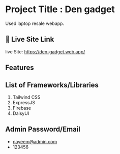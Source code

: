 
# Project Title : Den gadget
Used laptop resale webapp. 
## 🔗 Live Site Link
live Site: https://den-gadget.web.app/

## Features



## List of Frameworks/Libraries
1. Tailwind CSS
2. ExpressJS
3. Firebase
4. DaisyUI

## Admin Password/Email
- nayeem@admin.com
- 123456
 
